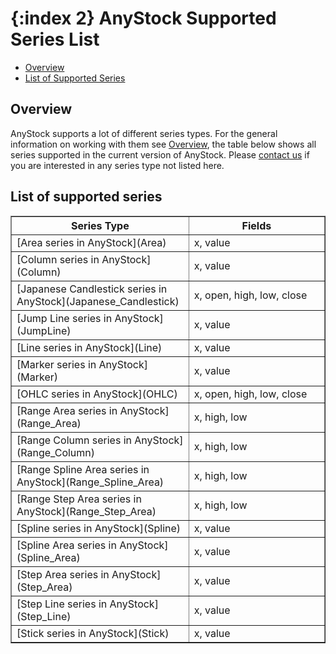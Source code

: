 {:index 2}
AnyStock Supported Series List
==========

* [Overview](#overview)
* [List of Supported Series](#list_of_supported_series)

## Overview

AnyStock supports a lot of different series types. For the general information on working with them see [Overview](Overview), the table below shows all series supported in the current version of AnyStock. Please [contact us](https://support.anychart.com/) if you are interested in any series type not listed here.

## List of supported series

<table width="750" border="1" class="dtTABLE">
<tbody><tr>
<th width="350"><b>Series Type</b></th>
<th width="350"><b>Fields</b></th>
</tr>
<tr>
<td>[Area series in AnyStock](Area)</td>
<td>x, value</td>
</tr>
<tr>
<td>[Column series in AnyStock](Column)</td>
<td>x, value</td>
</tr>
<tr>
<td>[Japanese Candlestick series in AnyStock](Japanese_Candlestick)</td>
<td>x, open, high, low, close</td>
</tr>
<tr>
<td>[Jump Line series in AnyStock](JumpLine)</td>
<td>x, value</td>
</tr>
<tr>
<td>[Line series in AnyStock](Line)</td>
<td>x, value</td>
</tr>
<tr>
<td>[Marker series in AnyStock](Marker)</td>
<td>x, value</td>
</tr>
<tr>
<td>[OHLC series in AnyStock](OHLC)</td>
<td>x, open, high, low, close</td>
</tr> 
<tr>
<td>[Range Area series in AnyStock](Range_Area)</td>
<td>x, high, low</td>
</tr>
<tr>
<td>[Range Column series in AnyStock](Range_Column)</td>
<td>x, high, low</td>
</tr>
<tr>
<td>[Range Spline Area series in AnyStock](Range_Spline_Area)</td>
<td>x, high, low</td>
</tr>
<tr>
<td>[Range Step Area series in AnyStock](Range_Step_Area)</td>
<td>x, high, low</td>
</tr>
<tr>
<td>[Spline series in AnyStock](Spline)</td>
<td>x, value</td>
</tr>
<tr>
<td>[Spline Area series in AnyStock](Spline_Area)</td>
<td>x, value</td>
</tr>
<tr>
<td>[Step Area series in AnyStock](Step_Area)</td>
<td>x, value</td>
</tr>
<tr>
<td>[Step Line series in AnyStock](Step_Line)</td>
<td>x, value</td>
</tr>
<tr>
<td>[Stick series in AnyStock](Stick)</td>
<td>x, value</td>
</tr>
</tbody></table>


